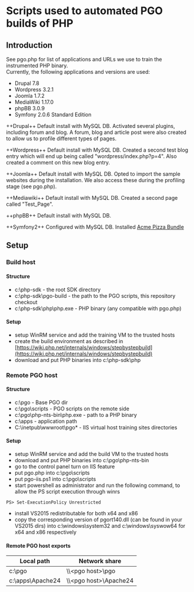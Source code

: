 # Scripts used to automated PGO builds of PHP

## Introduction

See pgo.php for list of applications and URLs we use to train the instrumented PHP binary.  
Currently, the following applications and versions are used:

  - Drupal 7.8
  - Wordpress 3.2.1
  - Joomla 1.7.2
  - MediaWiki 1.17.0
  - phpBB 3.0.9
  - Symfony 2.0.6 Standard Edition

++Drupal++
Default install with MySQL DB.  Activated several plugins, including forum and blog.  A forum, blog and article post were also created to allow us to profile different types of pages.

++Wordpress++
Default install with MySQL DB.  Created a second test blog entry which will end up being called "wordpress/index.php?p=4".  Also created a comment on this new blog entry.

++Joomla++
Default install with MySQL DB.  Opted to import the sample websites during the installation.  We also access these during the profiling stage (see pgo.php).

++Mediawiki++
Default install with MySQL DB.  Created a second page called "Test_Page".

++phpBB++
Default install with MySQL DB.

++Symfony2++
Configured with MySQL DB.
Installed [Acme Pizza Bundle](https://github.com/beberlei/AcmePizzaBundle)

## Setup

### Build host

#### Structure

- c:\php-sdk - the root SDK directory
- c:\php-sdk\pgo-build - the path to the PGO scripts, this repository checkout
- c:\php-sdk\php\php.exe - PHP binary (any compatible with pgo.php)

#### Setup

- setup WinRM service and add the training VM to the trusted hosts
- create the build environment as described in [https://wiki.php.net/internals/windows/stepbystepbuild](https://wiki.php.net/internals/windows/stepbystepbuild)
- download and put PHP binaries into c:\php-sdk\php

### Remote PGO host

#### Structure
- c:\pgo - Base PGO dir
- c:\pgo\scripts - PGO scripts on the remote side
- c:\pgo\php-nts-bin\php.exe - path to a PHP binary
- c:\apps - application path
- C:\inetpub\wwwroot\pgo\* - IIS virtual host training sites directories

#### Setup

- setup WinRM service and add the build VM to the trusted hosts
- download and put PHP binaries into c:\pgo\php-nts-bin
- go to the control panel turn on IIS feature
- put pgo.php into c:\pgo\scripts
- put pgo-iis.ps1 into c:\pgo\scripts
- start powershell as administrator and run the following command, to allow the PS script execution through winrs
```
PS> Set-ExecutionPolicy Unrestricted
```
- install VS2015 redistributable for both x64 and x86
- copy the corresponding version of pgort140.dll (can be found in your VS2015 dirs) into c:\windows\system32 and c:\windows\syswow64 for x64 and x86 respectively

#### Remote PGO host exports
| Local path | Network share |
|--------|--------|
| c:\pgo | \\\\&lt;pgo host&gt;\pgo       |
| c:\apps\Apache24 | \\\\&lt;pgo host&gt;\Apache24 |



